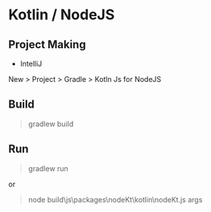 Kotlin / NodeJS
====


Project Making
----
- IntelliJ

New > Project > Gradle > Kotln Js for NodeJS

Build
----
> gradlew build

Run
----
> gradlew run

or 

> node build\js\packages\nodeKt\kotlin\nodeKt.js args
  